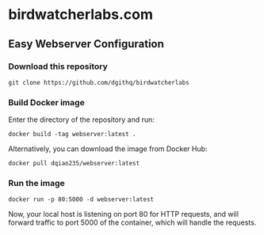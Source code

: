 # birdwatcherlabs.com
## Easy Webserver Configuration

### Download this repository
`git clone https://github.com/dgithq/birdwatcherlabs`

### Build Docker image
Enter the directory of the repository and run:

`docker build -tag webserver:latest .`

Alternatively, you can download the image from Docker Hub:

`docker pull dqiao235/webserver:latest`

### Run the image

`docker run -p 80:5000 -d webserver:latest`

Now, your local host is listening on port 80 for HTTP requests, and will forward traffic to port 5000 of the container, which will handle the requests.

